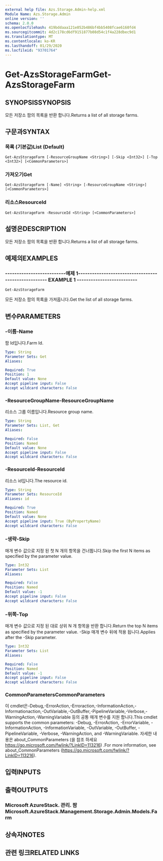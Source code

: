 ```yaml
---
external help file: Azs.Storage.Admin-help.xml
Module Name: Azs.Storage.Admin
online version: ''
schema: 2.0.0
ms.openlocfilehash: 419bddaaa121e052b486bf4bb5408fcae6160fd4
ms.sourcegitcommit: 4d2c178cd6df9151877b08d54c1f4a228dbec9d1
ms.translationtype: MT
ms.contentlocale: ko-KR
ms.lasthandoff: 01/29/2020
ms.locfileid: "93701764"
---
```

# <span data-ttu-id="99009-101">Get-AzsStorageFarm</span><span class="sxs-lookup"><span data-stu-id="99009-101">Get-AzsStorageFarm</span></span>

## <span data-ttu-id="99009-102">SYNOPSIS</span><span class="sxs-lookup"><span data-stu-id="99009-102">SYNOPSIS</span></span>
<span data-ttu-id="99009-103">모든 저장소 팜의 목록을 반환 합니다.</span><span class="sxs-lookup"><span data-stu-id="99009-103">Returns a list of all storage farms.</span></span>

## <span data-ttu-id="99009-104">구문과</span><span class="sxs-lookup"><span data-stu-id="99009-104">SYNTAX</span></span>

### <span data-ttu-id="99009-105">목록 (기본값)</span><span class="sxs-lookup"><span data-stu-id="99009-105">List (Default)</span></span>
```
Get-AzsStorageFarm [-ResourceGroupName <String>] [-Skip <Int32>] [-Top <Int32>] [<CommonParameters>]
```

### <span data-ttu-id="99009-106">가져오기</span><span class="sxs-lookup"><span data-stu-id="99009-106">Get</span></span>
```
Get-AzsStorageFarm [-Name] <String> [-ResourceGroupName <String>] [<CommonParameters>]
```

### <span data-ttu-id="99009-107">리소스</span><span class="sxs-lookup"><span data-stu-id="99009-107">ResourceId</span></span>
```
Get-AzsStorageFarm -ResourceId <String> [<CommonParameters>]
```

## <span data-ttu-id="99009-108">설명은</span><span class="sxs-lookup"><span data-stu-id="99009-108">DESCRIPTION</span></span>
<span data-ttu-id="99009-109">모든 저장소 팜의 목록을 반환 합니다.</span><span class="sxs-lookup"><span data-stu-id="99009-109">Returns a list of all storage farms.</span></span>

## <span data-ttu-id="99009-110">예제의</span><span class="sxs-lookup"><span data-stu-id="99009-110">EXAMPLES</span></span>

### <span data-ttu-id="99009-111">--------------------------예제 1--------------------------</span><span class="sxs-lookup"><span data-stu-id="99009-111">-------------------------- EXAMPLE 1 --------------------------</span></span>
```
Get-AzsStorageFarm
```

<span data-ttu-id="99009-112">모든 저장소 팜의 목록을 가져옵니다.</span><span class="sxs-lookup"><span data-stu-id="99009-112">Get the list of all storage farms.</span></span>

## <span data-ttu-id="99009-113">변수</span><span class="sxs-lookup"><span data-stu-id="99009-113">PARAMETERS</span></span>

### <span data-ttu-id="99009-114">-이름</span><span class="sxs-lookup"><span data-stu-id="99009-114">-Name</span></span>
<span data-ttu-id="99009-115">팜 Id입니다.</span><span class="sxs-lookup"><span data-stu-id="99009-115">Farm Id.</span></span>

```yaml
Type: String
Parameter Sets: Get
Aliases: 

Required: True
Position: 1
Default value: None
Accept pipeline input: False
Accept wildcard characters: False
```

### <span data-ttu-id="99009-116">-ResourceGroupName</span><span class="sxs-lookup"><span data-stu-id="99009-116">-ResourceGroupName</span></span>
<span data-ttu-id="99009-117">리소스 그룹 이름입니다.</span><span class="sxs-lookup"><span data-stu-id="99009-117">Resource group name.</span></span>

```yaml
Type: String
Parameter Sets: List, Get
Aliases: 

Required: False
Position: Named
Default value: None
Accept pipeline input: False
Accept wildcard characters: False
```

### <span data-ttu-id="99009-118">-ResourceId</span><span class="sxs-lookup"><span data-stu-id="99009-118">-ResourceId</span></span>
<span data-ttu-id="99009-119">리소스 id입니다.</span><span class="sxs-lookup"><span data-stu-id="99009-119">The resource id.</span></span>

```yaml
Type: String
Parameter Sets: ResourceId
Aliases: id

Required: True
Position: Named
Default value: None
Accept pipeline input: True (ByPropertyName)
Accept wildcard characters: False
```

### <span data-ttu-id="99009-120">-생략</span><span class="sxs-lookup"><span data-stu-id="99009-120">-Skip</span></span>
<span data-ttu-id="99009-121">매개 변수 값으로 지정 된 첫 N 개의 항목을 건너뜁니다.</span><span class="sxs-lookup"><span data-stu-id="99009-121">Skip the first N items as specified by the parameter value.</span></span>

```yaml
Type: Int32
Parameter Sets: List
Aliases: 

Required: False
Position: Named
Default value: -1
Accept pipeline input: False
Accept wildcard characters: False
```

### <span data-ttu-id="99009-122">-위쪽</span><span class="sxs-lookup"><span data-stu-id="99009-122">-Top</span></span>
<span data-ttu-id="99009-123">매개 변수 값으로 지정 된 대로 상위 N 개 항목을 반환 합니다.</span><span class="sxs-lookup"><span data-stu-id="99009-123">Return the top N items as specified by the parameter value.</span></span>
<span data-ttu-id="99009-124">-Skip 매개 변수 뒤에 적용 됩니다.</span><span class="sxs-lookup"><span data-stu-id="99009-124">Applies after the -Skip parameter.</span></span>

```yaml
Type: Int32
Parameter Sets: List
Aliases: 

Required: False
Position: Named
Default value: -1
Accept pipeline input: False
Accept wildcard characters: False
```

### <span data-ttu-id="99009-125">CommonParameters</span><span class="sxs-lookup"><span data-stu-id="99009-125">CommonParameters</span></span>
<span data-ttu-id="99009-126">이 cmdlet은-Debug,-ErrorAction,-Erroraction,-InformationAction,-Informationaction,-OutVariable,-OutBuffer,-PipelineVariable,-Verbose,-WarningAction,-WarningVariable 등의 공통 매개 변수를 지원 합니다.</span><span class="sxs-lookup"><span data-stu-id="99009-126">This cmdlet supports the common parameters: -Debug, -ErrorAction, -ErrorVariable, -InformationAction, -InformationVariable, -OutVariable, -OutBuffer, -PipelineVariable, -Verbose, -WarningAction, and -WarningVariable.</span></span> <span data-ttu-id="99009-127">자세한 내용은 about_CommonParameters (을 참조 하세요 https://go.microsoft.com/fwlink/?LinkID=113216) .</span><span class="sxs-lookup"><span data-stu-id="99009-127">For more information, see about_CommonParameters (https://go.microsoft.com/fwlink/?LinkID=113216).</span></span>

## <span data-ttu-id="99009-128">입력</span><span class="sxs-lookup"><span data-stu-id="99009-128">INPUTS</span></span>

## <span data-ttu-id="99009-129">출력</span><span class="sxs-lookup"><span data-stu-id="99009-129">OUTPUTS</span></span>

### <span data-ttu-id="99009-130">Microsoft AzureStack. 관리. 팜</span><span class="sxs-lookup"><span data-stu-id="99009-130">Microsoft.AzureStack.Management.Storage.Admin.Models.Farm</span></span>

## <span data-ttu-id="99009-131">상속자</span><span class="sxs-lookup"><span data-stu-id="99009-131">NOTES</span></span>

## <span data-ttu-id="99009-132">관련 링크</span><span class="sxs-lookup"><span data-stu-id="99009-132">RELATED LINKS</span></span>

